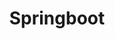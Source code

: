 ---
layout: category
title: Springboot
slug: Springboot
category: Springboot
permalink: 'category/Springboot'
description: 
---